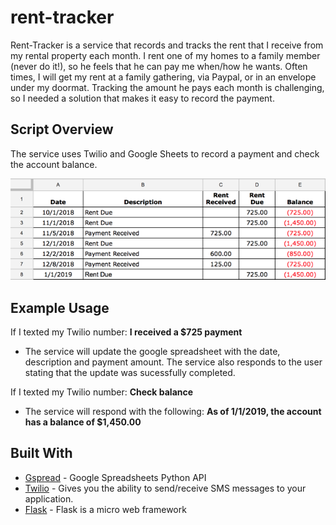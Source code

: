 # rent-tracker

Rent-Tracker is a service that records and tracks the rent that I receive from my rental property each month. I rent one of my homes to a family member (never do it!), so he feels that he can pay me when/how he wants. Often times, I will get my rent at a family gathering, via Paypal, or in an envelope under my doormat. Tracking the amount he pays each month is challenging, so I needed a solution that makes it easy to record the payment.

## Script Overview
The service uses Twilio and Google Sheets to record a payment and check the account balance.

![google_sheet](gsheet.png)

## Example Usage

If I texted my Twilio number: **I received a $725 payment**

* The service will update the google spreadsheet with the date, description and payment amount. The service also responds to the user stating that the update was sucessfully completed. 

If I texted my Twilio number: **Check balance**

* The service will respond with the following: **As of 1/1/2019, the account has a balance of $1,450.00**


## Built With

* [Gspread](https://github.com/burnash/gspread) - Google Spreadsheets Python API
* [Twilio](https://www.twilio.com) - Gives you the ability to send/receive SMS messages to your application.
* [Flask](http://flask.pocoo.org) - Flask is a micro web framework